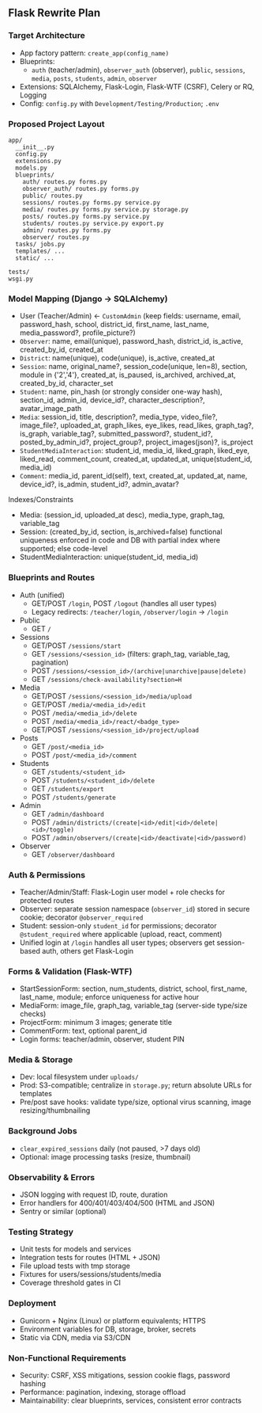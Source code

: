 ## Flask Rewrite Plan

### Target Architecture
- App factory pattern: `create_app(config_name)`
- Blueprints:
  - `auth` (teacher/admin), `observer_auth` (observer), `public`, `sessions`, `media`, `posts`, `students`, `admin`, `observer`
- Extensions: SQLAlchemy, Flask-Login, Flask-WTF (CSRF), Celery or RQ, Logging
- Config: `config.py` with `Development/Testing/Production`; `.env`

### Proposed Project Layout
```
app/
  __init__.py
  config.py
  extensions.py
  models.py
  blueprints/
    auth/ routes.py forms.py
    observer_auth/ routes.py forms.py
    public/ routes.py
    sessions/ routes.py forms.py service.py
    media/ routes.py forms.py service.py storage.py
    posts/ routes.py forms.py service.py
    students/ routes.py service.py export.py
    admin/ routes.py forms.py
    observer/ routes.py
  tasks/ jobs.py
  templates/ ...
  static/ ...

tests/
wsgi.py
```

### Model Mapping (Django → SQLAlchemy)
- User (Teacher/Admin) ← `CustomAdmin` (keep fields: username, email, password_hash, school, district_id, first_name, last_name, media_password?, profile_picture?)
- `Observer`: name, email(unique), password_hash, district_id, is_active, created_by_id, created_at
- `District`: name(unique), code(unique), is_active, created_at
- `Session`: name, original_name?, session_code(unique, len=8), section, module in {'2','4'}, created_at, is_paused, is_archived, archived_at, created_by_id, character_set
- `Student`: name, pin_hash (or strongly consider one-way hash), section_id, admin_id, device_id?, character_description?, avatar_image_path
- `Media`: session_id, title, description?, media_type, video_file?, image_file?, uploaded_at, graph_likes, eye_likes, read_likes, graph_tag?, is_graph, variable_tag?, submitted_password?, student_id?, posted_by_admin_id?, project_group?, project_images(json)?, is_project
- `StudentMediaInteraction`: student_id, media_id, liked_graph, liked_eye, liked_read, comment_count, created_at, updated_at, unique(student_id, media_id)
- `Comment`: media_id, parent_id(self), text, created_at, updated_at, name, device_id?, is_admin, student_id?, admin_avatar?

Indexes/Constraints
- Media: (session_id, uploaded_at desc), media_type, graph_tag, variable_tag
- Session: (created_by_id, section, is_archived=false) functional uniqueness enforced in code and DB with partial index where supported; else code-level
- StudentMediaInteraction: unique(student_id, media_id)

### Blueprints and Routes
- Auth (unified)
  - GET/POST `/login`, POST `/logout` (handles all user types)
  - Legacy redirects: `/teacher/login`, `/observer/login` → `/login`
- Public
  - GET `/`
- Sessions
  - GET/POST `/sessions/start`
  - GET `/sessions/<session_id>` (filters: graph_tag, variable_tag, pagination)
  - POST `/sessions/<session_id>/(archive|unarchive|pause|delete)`
  - GET `/sessions/check-availability?section=H`
- Media
  - GET/POST `/sessions/<session_id>/media/upload`
  - GET/POST `/media/<media_id>/edit`
  - POST `/media/<media_id>/delete`
  - POST `/media/<media_id>/react/<badge_type>`
  - GET/POST `/sessions/<session_id>/project/upload`
- Posts
  - GET `/post/<media_id>`
  - POST `/post/<media_id>/comment`
- Students
  - GET `/students/<student_id>`
  - POST `/students/<student_id>/delete`
  - GET `/students/export`
  - POST `/students/generate`
- Admin
  - GET `/admin/dashboard`
  - POST `/admin/districts/(create|<id>/edit|<id>/delete|<id>/toggle)`
  - POST `/admin/observers/(create|<id>/deactivate|<id>/password)`
- Observer
  - GET `/observer/dashboard`

### Auth & Permissions
- Teacher/Admin/Staff: Flask-Login user model + role checks for protected routes
- Observer: separate session namespace (`observer_id`) stored in secure cookie; decorator `@observer_required`
- Student: session-only `student_id` for permissions; decorator `@student_required` where applicable (upload, react, comment)
- Unified login at `/login` handles all user types; observers get session-based auth, others get Flask-Login

### Forms & Validation (Flask-WTF)
- StartSessionForm: section, num_students, district, school, first_name, last_name, module; enforce uniqueness for active hour
- MediaForm: image_file, graph_tag, variable_tag (server-side type/size checks)
- ProjectForm: minimum 3 images; generate title
- CommentForm: text, optional parent_id
- Login forms: teacher/admin, observer, student PIN

### Media & Storage
- Dev: local filesystem under `uploads/`
- Prod: S3-compatible; centralize in `storage.py`; return absolute URLs for templates
- Pre/post save hooks: validate type/size, optional virus scanning, image resizing/thumbnailing

### Background Jobs
- `clear_expired_sessions` daily (not paused, >7 days old)
- Optional: image processing tasks (resize, thumbnail)

### Observability & Errors
- JSON logging with request ID, route, duration
- Error handlers for 400/401/403/404/500 (HTML and JSON)
- Sentry or similar (optional)

### Testing Strategy
- Unit tests for models and services
- Integration tests for routes (HTML + JSON)
- File upload tests with tmp storage
- Fixtures for users/sessions/students/media
- Coverage threshold gates in CI

### Deployment
- Gunicorn + Nginx (Linux) or platform equivalents; HTTPS
- Environment variables for DB, storage, broker, secrets
- Static via CDN, media via S3/CDN

### Non-Functional Requirements
- Security: CSRF, XSS mitigations, session cookie flags, password hashing
- Performance: pagination, indexing, storage offload
- Maintainability: clear blueprints, services, consistent error contracts
